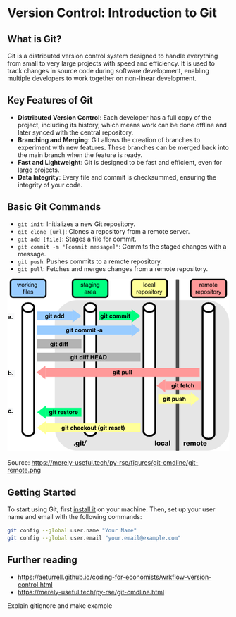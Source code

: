 # Version Control: Introduction to Git

## What is Git?

Git is a distributed version control system designed to handle everything from small to very large projects with speed and efficiency. It is used to track changes in source code during software development, enabling multiple developers to work together on non-linear development.

## Key Features of Git

- **Distributed Version Control**: Each developer has a full copy of the project, including its history, which means work can be done offline and later synced with the central repository.
- **Branching and Merging**: Git allows the creation of branches to experiment with new features. These branches can be merged back into the main branch when the feature is ready.
- **Fast and Lightweight**: Git is designed to be fast and efficient, even for large projects.
- **Data Integrity**: Every file and commit is checksummed, ensuring the integrity of your code.

## Basic Git Commands

- `git init`: Initializes a new Git repository.
- `git clone [url]`: Clones a repository from a remote server.
- `git add [file]`: Stages a file for commit.
- `git commit -m "[commit message]"`: Commits the staged changes with a message.
- `git push`: Pushes commits to a remote repository.
- `git pull`: Fetches and merges changes from a remote repository.

![Alt text](./figs//git-remote.png)

Source: https://merely-useful.tech/py-rse/figures/git-cmdline/git-remote.png

## Getting Started

To start using Git, first [install it](https://git-scm.com/downloads) on your machine. Then, set up your user name and email with the following commands:

```bash
git config --global user.name "Your Name"
git config --global user.email "your.email@example.com"
```

## Further reading
- https://aeturrell.github.io/coding-for-economists/wrkflow-version-control.html
- https://merely-useful.tech/py-rse/git-cmdline.html

Explain gitignore and make example
